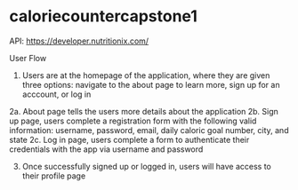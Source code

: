 # caloriecountercapstone1
API: https://developer.nutritionix.com/

User Flow
1. Users are at the homepage of the application, where they are given three options: navigate to the about page to learn more, sign up for an acccount, or log in

2a. About page tells the users more details about the application
2b. Sign up page, users complete a registration form with the following valid information: username, password, email, daily caloric goal number, city, and state
2c. Log in page, users complete a form to authenticate their credentials with the app via username and password

3. Once successfully signed up or logged in, users will have access to their profile page
